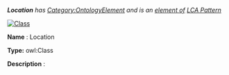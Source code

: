 ___Location__ 
 has
 [Category:OntologyElement](../../Category/OntologyElement "Category:OntologyElement") 
 and is an
 [element of](../../Property/ElementOf "Property:ElementOf") 
[LCA Pattern](../../Submissions/LCA_Pattern "Submissions:LCA Pattern")_




  





[![Class](../../images/thumb/2/27/Class.gif/45px-Class.gif)](../../Image/Class.gif "Class")


__Name__ 
 : Location
 



__Type:__ 
 owl:Class
 



__Description__ 
 :